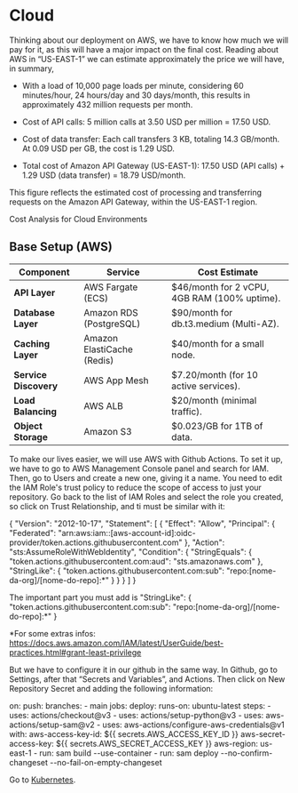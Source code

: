 # Cloud

Thinking about our deployment on AWS, we have to know how much we will pay for it, as this will have a major impact on the final cost. Reading about AWS in “US-EAST-1” we can estimate approximately the price we will have, in summary,

* With a load of 10,000 page loads per minute, considering 60 minutes/hour, 24 hours/day and 30 days/month, this results in approximately 432 million requests per month.

* Cost of API calls:
5 million calls at 3.50 USD per million = 17.50 USD.

* Cost of data transfer:
Each call transfers 3 KB, totaling 14.3 GB/month. At 0.09 USD per GB, the cost is 1.29 USD.

* Total cost of Amazon API Gateway (US-EAST-1):
17.50 USD (API calls) + 1.29 USD (data transfer) = 18.79 USD/month.

This figure reflects the estimated cost of processing and transferring requests on the Amazon API Gateway, within the US-EAST-1 region.


<p>Cost Analysis for Cloud Environments</p>

## Base Setup (AWS)

| Component           | Service                       | Cost Estimate                                      |
|---------------------|-------------------------------|---------------------------------------------------|
| **API Layer**       | AWS Fargate (ECS)            | $46/month for 2 vCPU, 4GB RAM (100% uptime).     |
| **Database Layer**  | Amazon RDS (PostgreSQL)      | $90/month for db.t3.medium (Multi-AZ).           |
| **Caching Layer**   | Amazon ElastiCache (Redis)   | $40/month for a small node.                      |
| **Service Discovery**| AWS App Mesh                | $7.20/month (for 10 active services).            |
| **Load Balancing**  | AWS ALB                      | $20/month (minimal traffic).                     |
| **Object Storage**  | Amazon S3                    | $0.023/GB for 1TB of data.                       |




To make our lives easier, we will use AWS with Github Actions. To set it up, we have to go to AWS Management Console panel and search for IAM. Then, go to Users and create a new one, giving it a name. You need to edit the IAM Role's trust policy to reduce the scope of access to just your repository. Go back to the list of IAM Roles and select the role you created, so click on Trust Relationship, and ti must be similar with it:

{
  "Version": "2012-10-17",
  "Statement": [
    {
      "Effect": "Allow",
      "Principal": {
        "Federated": "arn:aws:iam::[aws-account-id]:oidc-provider/token.actions.githubusercontent.com"
      },
      "Action": "sts:AssumeRoleWithWebIdentity",
      "Condition": {
        "StringEquals": {
          "token.actions.githubusercontent.com:aud": "sts.amazonaws.com"
        },
        "StringLike": {
          "token.actions.githubusercontent.com:sub": "repo:[nome-da-org]/[nome-do-repo]:*"
        }
      }
    }
  ]
}


The important part you must add is
"StringLike": {
  "token.actions.githubusercontent.com:sub": "repo:[nome-da-org]/[nome-do-repo]:*"
}

*For some extras infos: 
https://docs.aws.amazon.com/IAM/latest/UserGuide/best-practices.html#grant-least-privilege



But we have to configure it in our github in the same way.  In Github, go to Settings, after that “Secrets and Variables”, and Actions. Then click on New Repository Secret and adding the following information:

on:
  push:
    branches:
      - main
jobs:
  deploy:
    runs-on: ubuntu-latest
    steps:
      - uses: actions/checkout@v3
      - uses: actions/setup-python@v3
      - uses: aws-actions/setup-sam@v2
      - uses: aws-actions/configure-aws-credentials@v1
        with:
          aws-access-key-id: ${{ secrets.AWS_ACCESS_KEY_ID }}
          aws-secret-access-key: ${{ secrets.AWS_SECRET_ACCESS_KEY }}
          aws-region: us-east-1
      - run: sam build --use-container
      - run: sam deploy --no-confirm-changeset --no-fail-on-empty-changeset
	  




Go to 
 [Kubernetes](https://github.com/RafaelDaitx/TestMazzaTech/blob/main/kubernetes.md).